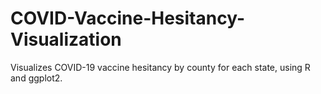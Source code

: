 # COVID-Vaccine-Hesitancy-Visualization
Visualizes COVID-19 vaccine hesitancy by county for each state, using R and ggplot2. 
